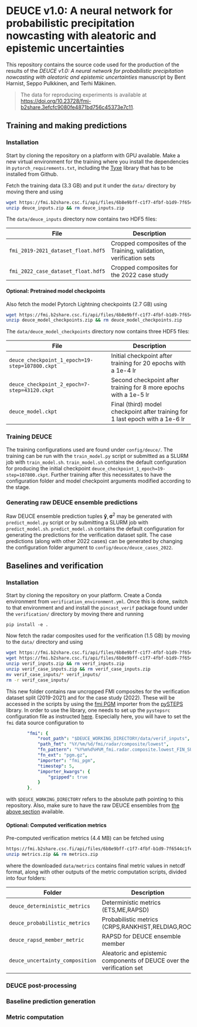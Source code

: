 # DEUCE v1.0: A neural network for probabilistic precipitation nowcasting with aleatoric and epistemic uncertainties

This repository contains the source code used for the production of the results of the *DEUCE v1.0: A neural network for probabilistic precipitation nowcasting with aleatoric and epistemic uncertainties* 
manuscript by Bent Harnist, Seppo Pulkkinen, and Terhi Mäkinen. 

> The data for reproducing experiments is available at https://doi.org/10.23728/fmi-b2share.3efcfc9080fe4871bd756c45373e7c11. 

## Training and making predictions

### Installation

Start by cloning the repository on a platform with GPU available. Make a new virtual environment for the training where you install the dependencies in `pytorch_requirements.txt`, including the [Tyxe](https://github.com/TyXe-BDL/TyXe) library that has to be installed from Github.

Fetch the training data (3.3 GB) and put it under the `data/` directory by moving there and using

```bash
wget https://fmi.b2share.csc.fi/api/files/6b8e9bff-c1f7-4fbf-b1d9-7f6544c1fe1f/deuce_inputs.zip
unzip deuce_inputs.zip && rm deuce_inputs.zip
```
The `data/deuce_inputs` directory now contains two HDF5 files:

|File|Description|
| --- | --- |
| `fmi_2019-2021_dataset_float.hdf5` | Cropped composites of the Training, validation, verification sets |
| `fmi_2022_case_dataset_float.hdf5` | Cropped composites for the 2022 case study |

#### Optional: Pretrained model checkpoints

Also fetch the model Pytorch Lightning checkpoints (2.7 GB) using

```bash
wget https://fmi.b2share.csc.fi/api/files/6b8e9bff-c1f7-4fbf-b1d9-7f6544c1fe1f/deuce_model_checkpoints.zip
unzip deuce_model_checkpoints.zip && rm deuce_model_checkpoints.zip
```

The `data/deuce_model_checkpoints` directory now contains three HDF5 files:

|File|Description|
| --- | --- |
| `deuce_checkpoint_1_epoch=19-step=107800.ckpt` | Initial checkpoint after training for 20 epochs with a 1e-4 lr|
| `deuce_checkpoint_2_epoch=7-step=43120.ckpt` | Second checkpoint after training for 8 more epochs with a 1e-5 lr|
| `deuce_model.ckpt` | Final (third) model checkpoint after training for 1 last epoch with a 1e-6 lr|

### Training DEUCE

The training configurations used are found under `config/deuce/`. The training can be run with the `train_model.py` script or submitted as a SLURM job with `train_model.sh`. `train_model.sh` contains the default configuration for producing the initial checkpoint `deuce_checkpoint_1_epoch=19-step=107800.ckpt`. Further training after this necessitates to have the configuration folder and model checkpoint arguments modified according to the stage. 

### Generating raw DEUCE ensemble predictions

Raw DEUCE ensemble prediction tuples $\mathbf{\hat{y}},\mathbf{\sigma}^2$ may be generated with `predict_model.py` script or by submitting a SLURM job with `predict_model.sh`. `predict_model.sh` contains the default configuration for generating the predictions for the verification dataset split. The case predictions (along with other 2022 cases) can be generated by changing the configuration folder argument to `config/deuce/deuce_cases_2022`.

## Baselines and verification

### Installation

Start by cloning the repository on your platform. Create a Conda environment from `verification_environment.yml`. Once this is done, switch to that environment and and install the `pincast_verif` package found under the `verification/` directory by moving there and running 

```
pip install -e .
```

Now fetch the radar composites used for the verification (1.5 GB) by moving to the `data/` directory and using 

```bash
wget https://fmi.b2share.csc.fi/api/files/6b8e9bff-c1f7-4fbf-b1d9-7f6544c1fe1f/verif_inputs.zip
wget https://fmi.b2share.csc.fi/api/files/6b8e9bff-c1f7-4fbf-b1d9-7f6544c1fe1f/verif_case_inputs.zip
unzip verif_inputs.zip && rm verif_inputs.zip
unzip verif_case_inputs.zip && rm verif_case_inputs.zip
mv verif_case_inputs/* verif_inputs/
rm -r verif_case_inputs/
```

This new folder contains raw uncropped FMI composites for the verification dataset split (2019-2021) and for the case study (2022). These will be accessed in the scripts by using the [fmi PGM](https://pysteps.readthedocs.io/en/stable/generated/pysteps.io.importers.import_fmi_pgm.html) importer from the [pySTEPS](https://pysteps.readthedocs.io/en/stable/) library. In order to use the library, one needs to set up the `pystepsrc` configuration file as instructed [here](https://pysteps.readthedocs.io/en/stable/user_guide/set_pystepsrc.html). Especially here, you will have to set the `fmi` data source configuration to 

```yaml
        "fmi": {
            "root_path": "$DEUCE_WORKING_DIRECTORY/data/verif_inputs",
            "path_fmt": "%Y/%m/%d/fmi/radar/composite/lowest",
            "fn_pattern": "%Y%m%d%H%M_fmi.radar.composite.lowest_FIN_SUOMI1",
            "fn_ext": "pgm.gz",
            "importer": "fmi_pgm",
            "timestep": 5,
            "importer_kwargs": {
                "gzipped": true
            }
        },
```

with `$DEUCE_WORKING_DIRECTORY` refers to the absolute path pointing to this repository. Also, make sure to have the raw DEUCE ensembles from [the above section](#generating-raw-deuce-ensemble-predictions) available.

#### Optional: Computed verification metrics

Pre-computed verification metrics (4.4 MB) can be fetched using

```bash
https://fmi.b2share.csc.fi/api/files/6b8e9bff-c1f7-4fbf-b1d9-7f6544c1fe1f/metrics.zip
unzip metrics.zip && rm metrics.zip
```

where the downloaded `data/metrics` contains final metric values in netcdf format, along with other outputs of the metric computation scripts, divided into four folders:

|Folder|Description|
| --- | --- |
| `deuce_deterministic_metrics` | Deterministic metrics (ETS,ME,RAPSD) |
| `deuce_probabilistic_metrics` | Probabilistic metrics (CRPS,RANKHIST,RELDIAG,ROC) |
| `deuce_rapsd_member_metric` | RAPSD for DEUCE ensemble member |
| `deuce_uncertainty_composition` | Aleatoric and epistemic components of DEUCE over the verification set |

### DEUCE post-processing

### Baseline prediction generation

### Metric computation
